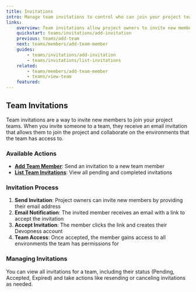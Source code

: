 ```yaml
---
title: Invitations
intro: Manage team invitations to control who can join your project teams and collaborate on your infrastructure.
links:
    overview: Team invitations allow project owners to invite new members to join their teams and collaborate on project environments.
    quickstart: teams/invitations/add-invitation
    previous: teams/add-team
    next: teams/members/add-team-member
    guides:
        - teams/invitations/add-invitation
        - teams/invitations/list-invitations
    related:
        - teams/members/add-team-member
        - teams/view-team
    featured:
---
```


## Team Invitations

Team invitations are a way to invite new members to join your project teams. When you invite someone to a team, they receive an email invitation that allows them to join the project and collaborate on the environments that the team has access to.

### Available Actions

- **[Add Team Member](add-invitation.md)**: Send an invitation to a new team member
- **[List Team Invitations](list-invitations.md)**: View all pending and completed invitations

### Invitation Process

1. **Send Invitation**: Project owners can invite new members by providing their email address
2. **Email Notification**: The invited member receives an email with a link to accept the invitation
3. **Accept Invitation**: The member clicks the link and creates their Devopness account
4. **Team Access**: Once accepted, the member gains access to all environments the team has permissions for

### Managing Invitations

You can view all invitations for a team, including their status (Pending, Accepted, Expired) and take actions like resending or canceling invitations as needed.
